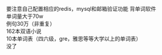 要注意自己配置相应的redis，mysql和邮箱验证功能
背单词软件<br>
单词量大于70w<br>
例句30万（非重复） <br>
162本双语小说<br>
10本单词表（四六级，gre，雅思等等大学以上的单词表）<br>
没了
